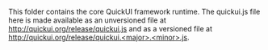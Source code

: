 This folder contains the core QuickUI framework runtime. The quickui.js
file here is made available as an unversioned file at
http://quickui.org/release/quickui.js and as a versioned file at
http://quickui.org/release/quickui.<major>.<minor>.js.
 